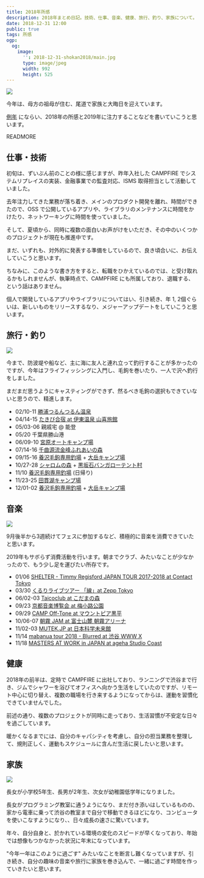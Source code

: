 ```yaml
---
title: 2018年所感
description: 2018年まとめ日記。技術、仕事、音楽、健康、旅行、釣り、家族について。
date: 2018-12-31 12:00
public: true
tags: 所感
ogp:
  og:
    image:
      '': 2018-12-31-shokan2018/main.jpg
      type: image/jpeg
      width: 992
      height: 525
---
```


![](2018-12-31-shokan2018/main.jpg)

今年は、母方の祖母が住む、尾道で家族と大晦日を迎えています。

[例年](/t/所感/) にならい、2018年の所感と2019年に注力することなどを書いていこうと思います。

READMORE

## 仕事・技術

初旬は、ずいぶん前のことの様に感じますが、昨年入社した CAMPFIRE でシステムリプレイスの実装、金融事業での監査対応、ISMS 取得担当として活動していました。

去年注力してきた業務が落ち着き、メインのプロダクト開発を離れ、時間ができたので、OSS で公開しているアプリや、ライブラリのメンテナンスに時間をかけたり、ネットワーキングに時間を使っていました。

そして、夏頃から、同時に複数の面白いお声がけをいただき、その中のいくつかのプロジェクトが現在も推進中です。

まだ、いずれも、対外的に発表する準備をしているので、良き頃合いに、お伝えしていこうと思います。

ちなみに、このような書き方をすると、転職をひかえているのでは、と受け取れるかもしれませんが、執筆時点で、CAMPFIRE にも所属しており、退職する、という話はありません。

個人で開発しているアプリやライブラリについてはい、引き続き、年 1, 2個ぐらいは、新しいものをリリースするなり、メジャーアップデートをしていこうと思います。

## 旅行・釣り

![](2018-12-31-shokan2018/trout.jpg)

今まで、防波堤や船など、主に海に友人と連れ立って釣行することが多かったのですが、今年はフライフィッシングに入門し、毛鉤を巻いたり、一人で沢へ釣行をしました。

まだまだ思うようにキャスティングができず、然るべき毛鉤の選択もできていないと思うので、精進します。

- 02/10-11 [勝浦つるんつるん温泉](http://katuuraonsen.com/)
- 04/14-15 [たきび合宿 at 伊東温泉 山喜旅館](https://inside.campfire.co.jp/updates/2018/04/17/takibicamp1/)
- 05/03-06 親戚宅 @ 能登
- 05/20 千葉県勝山港
- 06/09-10 [宮原オートキャンプ場](http://www.camp-miyahara.com/)
- 07/14-16 [千曲源流金峰ふれあいの森](http://w2.avis.ne.jp/~mawarime/fureai.htm)
- 09/15-16 [養沢毛鉤専用釣場] + [大岳キャンプ場]
- 10/27-28 [シャロムの森] + [黒坂石バンガローテント村]
- 11/10 [養沢毛鉤専用釣場] (日帰り)
- 11/23-25 [田貫湖キャンプ場](https://tanukiko.com/)
- 12/01-02 [養沢毛鉤専用釣場] + [大岳キャンプ場]

## 音楽

![](2018-12-31-shokan2018/asagiri.jpg)

9月後半から3週続けてフェスに参加するなど、積極的に音楽を消費できていたと思います。

2019年もサボらず消費活動を行います。朝までクラブ、みたいなことが少なかったので、もう少し足を運びたい所存です。

- 01/06 [SHELTER - Timmy Regisford JAPAN TOUR 2017-2018 at Contact Tokyo](http://www.contacttokyo.com/schedule/shelter-japan-tour-2017/)
- 03/30 [くるりライブツアー 「線」at Zepp Tokyo](https://www.red-hot.ne.jp/play/detail.php?pid=py15763)
- 06/02-03 [Taicoclub at こだまの森](https://taicoclub.com/18/)
- 09/23 [京都音楽博覧会 at 梅小路公園](http://kyotoonpaku.net/2018/)
- 09/29 [CAMP Off-Tone at マウントピア黒平](http://www.offtone.in/camp/)
- 10/06-07 [朝霧 JAM at 富士山麓 朝霧アリーナ](http://asagirijam.jp/)
- 11/02-03 [MUTEK.JP at 日本科学未来館](https://mutek.jp/)
- 11/14 [mabanua tour 2018 - Blurred at 渋谷 WWW X](http://mabanua.com/live/2018/tour2018_blurred/)
- 11/18 [MASTERS AT WORK in JAPAN at ageha Studio Coast](http://mawinjapan.com/)

## 健康

2018年の前半は、定時で CAMPFIRE に出社しており、ランニングで渋谷まで行き、ジムでシャワーを浴びてオフィスへ向かう生活をしていたのですが、リモート中心に切り替え、複数の職場を行き来するようになってからは、運動を習慣化できていませんでした。

前述の通り、複数のプロジェクトが同時に走っており、生活習慣が不安定な日々を過ごしています。

暖かくなるまでには、自分のキャパシティを考慮し、自分の担当業務を整理して、規則正しく、運動もスケジュールに含んだ生活に戻したいと思います。

## 家族

![](2018-12-31-shokan2018/family.jpg)

長女が小学校5年生、長男が2年生、次女が幼稚園低学年になりました。

長女がプログラミング教室に通うようになり、まだ付き添いはしているものの、家から電車に乗って渋谷の教室まで自分で移動できるほどになり、コンピュータを使いこなすようになり、、日々成長の速さに驚いています。

年々、自分自身と、於かれている環境の変化のスピードが早くなっており、年始では想像もつかなかった状況に年末になっています。

"今年一年はこのように過ごす" みたいなことを断言し難くなっていますが、引き続き、自分の趣味の音楽や旅行に家族を巻き込んで、一緒に過ごす時間を作っていきたいと思います。

[大岳キャンプ場]: http://otakecamp.web.fc2.com/
[養沢毛鉤専用釣場]: http://yozawa.jp/
[シャロムの森]: http://shalomnet.net/
[黒坂石バンガローテント村]: https://www.kurozakaishi.com/
